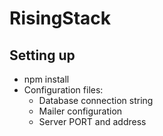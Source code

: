 # RisingStack
## Setting up
- npm install
- Configuration files:
  - Database connection string
  - Mailer configuration
  - Server PORT and address
